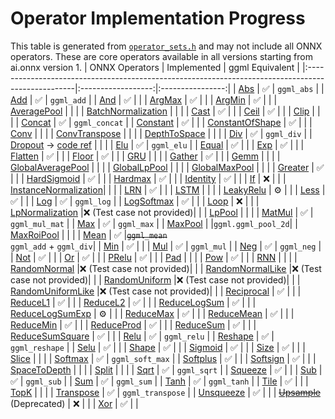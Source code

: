 # Operator Implementation Progress

This table is generated from [`operator_sets.h`](https://github.com/onnx/onnx/blob/main/onnx/defs/operator_sets.h) and may not include all ONNX operators. These are core operators available in all versions starting from ai.onnx version 1.
| ONNX Operators | Implemented | ggml Equivalent |
|:--------------------------------------------------------------------------------------------------|:------------------:|:----------------:|
| [Abs](https://github.com/onnx/onnx/blob/main/docs/Operators.md#Abs)                               | :white_check_mark: | `ggml_abs`       |
| [Add](https://github.com/onnx/onnx/blob/main/docs/Operators.md#Add)                               | :white_check_mark: | `ggml_add`       |
| [And](https://github.com/onnx/onnx/blob/main/docs/Operators.md#And)                               | :white_check_mark: |                  |
| [ArgMax](https://github.com/onnx/onnx/blob/main/docs/Operators.md#ArgMax)                         | :white_check_mark: |                  |
| [ArgMin](https://github.com/onnx/onnx/blob/main/docs/Operators.md#ArgMin)                         | :white_check_mark: |                  |
| [AveragePool](https://github.com/onnx/onnx/blob/main/docs/Operators.md#AveragePool)               |                    |                  |
| [BatchNormalization](https://github.com/onnx/onnx/blob/main/docs/Operators.md#BatchNormalization) |                    |                  |
| [Cast](https://github.com/onnx/onnx/blob/main/docs/Operators.md#Cast)                             | :white_check_mark: |                  |
| [Ceil](https://github.com/onnx/onnx/blob/main/docs/Operators.md#Ceil)                             | :white_check_mark: |                  |
| [Clip](https://github.com/onnx/onnx/blob/main/docs/Operators.md#Clip)                             |                    |                  |
| [Concat](https://github.com/onnx/onnx/blob/main/docs/Operators.md#Concat)                         | :white_check_mark: | `ggml_concat`    |
| [Constant](https://github.com/onnx/onnx/blob/main/docs/Operators.md#Constant)                     | :white_check_mark: |                  |
| [ConstantOfShape](https://github.com/onnx/onnx/blob/main/docs/Operators.md#ConstantOfShape)       | :white_check_mark: |                  |
| [Conv](https://github.com/onnx/onnx/blob/main/docs/Operators.md#Conv)                             |                    |                  |
| [ConvTranspose](https://github.com/onnx/onnx/blob/main/docs/Operators.md#ConvTranspose)           |                    |                  |
| [DepthToSpace](https://github.com/onnx/onnx/blob/main/docs/Operators.md#DepthToSpace)             |                    |                  |
| [Div](https://github.com/onnx/onnx/blob/main/docs/Operators.md#Div)                               | :white_check_mark: | `ggml_div`       |
| [Dropout](https://github.com/onnx/onnx/blob/main/docs/Operators.md#Dropout) -> [code ref](https://github.com/onnx/onnx/blob/main/onnx/backend/test/case/node/dropout.py)                      |                    |                  |
| [Elu](https://github.com/onnx/onnx/blob/main/docs/Operators.md#Elu)                               | :white_check_mark: | `ggml_elu`       |
| [Equal](https://github.com/onnx/onnx/blob/main/docs/Operators.md#Equal)                           | :white_check_mark: |                  |
| [Exp](https://github.com/onnx/onnx/blob/main/docs/Operators.md#Exp)                               | :white_check_mark: |                  |
| [Flatten](https://github.com/onnx/onnx/blob/main/docs/Operators.md#Flatten)                       | :white_check_mark: |                  |
| [Floor](https://github.com/onnx/onnx/blob/main/docs/Operators.md#Floor)                           | :white_check_mark: |                  |
| [GRU](https://github.com/onnx/onnx/blob/main/docs/Operators.md#GRU)                               |                    |                  |
| [Gather](https://github.com/onnx/onnx/blob/main/docs/Operators.md#Gather)                         | :white_check_mark: |                  |
| [Gemm](https://github.com/onnx/onnx/blob/main/docs/Operators.md#Gemm)                             |                    |                  |
| [GlobalAveragePool](https://github.com/onnx/onnx/blob/main/docs/Operators.md#GlobalAveragePool)   |                    |                  |
| [GlobalLpPool](https://github.com/onnx/onnx/blob/main/docs/Operators.md#GlobalLpPool)             |                    |                  |
| [GlobalMaxPool](https://github.com/onnx/onnx/blob/main/docs/Operators.md#GlobalMaxPool)           |                    |                  |
| [Greater](https://github.com/onnx/onnx/blob/main/docs/Operators.md#Greater)                       | :white_check_mark: |                  |
| [HardSigmoid](https://github.com/onnx/onnx/blob/main/docs/Operators.md#HardSigmoid)               | :white_check_mark: |                  |
| [Hardmax](https://github.com/onnx/onnx/blob/main/docs/Operators.md#Hardmax)                       | :white_check_mark: |                  |
| [Identity](https://github.com/onnx/onnx/blob/main/docs/Operators.md#Identity)                     | :white_check_mark: |                  |
| [If](https://github.com/onnx/onnx/blob/main/docs/Operators.md#If)                                 |       :x:          |                  |
| [InstanceNormalization](https://github.com/onnx/onnx/blob/main/docs/Operators.md#InstanceNormalization)|               |                  |
| [LRN](https://github.com/onnx/onnx/blob/main/docs/Operators.md#LRN)                               | :white_check_mark: |                  |
| [LSTM](https://github.com/onnx/onnx/blob/main/docs/Operators.md#LSTM)                             |                    |                  |
| [LeakyRelu](https://github.com/onnx/onnx/blob/main/docs/Operators.md#LeakyRelu)                   |         ⚙️          |                  |
| [Less](https://github.com/onnx/onnx/blob/main/docs/Operators.md#Less)                             | :white_check_mark: |                  |
| [Log](https://github.com/onnx/onnx/blob/main/docs/Operators.md#Log)                               | :white_check_mark: | `ggml_log`       |
| [LogSoftmax](https://github.com/onnx/onnx/blob/main/docs/Operators.md#LogSoftmax)                 | :white_check_mark: |                  |
| [Loop](https://github.com/onnx/onnx/blob/main/docs/Operators.md#Loop)                             |       :x:          |                  |
| [LpNormalization](https://github.com/onnx/onnx/blob/main/docs/Operators.md#LpNormalization)       |:x: (Test case not provided)|                  |
| [LpPool](https://github.com/onnx/onnx/blob/main/docs/Operators.md#LpPool)                         |                    |                  |
| [MatMul](https://github.com/onnx/onnx/blob/main/docs/Operators.md#MatMul)                         | :white_check_mark: | `ggml_mul_mat`   |
| [Max](https://github.com/onnx/onnx/blob/main/docs/Operators.md#Max)                               | :white_check_mark: | `ggml_max`       |
| [MaxPool](https://github.com/onnx/onnx/blob/main/docs/Operators.md#MaxPool)                       |                    |`ggml.ggml_pool_2d`|
| [MaxRoiPool](https://github.com/onnx/onnx/blob/main/docs/Operators.md#MaxRoiPool)                 |                    |                  |
| [Mean](https://github.com/onnx/onnx/blob/main/docs/Operators.md#Mean)                             | :white_check_mark: |~~`ggml_mean`~~<br />`ggml_add` + `ggml_div`|
| [Min](https://github.com/onnx/onnx/blob/main/docs/Operators.md#Min)                               | :white_check_mark: |                  |
| [Mul](https://github.com/onnx/onnx/blob/main/docs/Operators.md#Mul)                               | :white_check_mark: | `ggml_mul`       |
| [Neg](https://github.com/onnx/onnx/blob/main/docs/Operators.md#Neg)                               | :white_check_mark: | `ggml_neg`       |
| [Not](https://github.com/onnx/onnx/blob/main/docs/Operators.md#Not)                               | :white_check_mark: |                  |
| [Or](https://github.com/onnx/onnx/blob/main/docs/Operators.md#Or)                                 | :white_check_mark: |                  |
| [PRelu](https://github.com/onnx/onnx/blob/main/docs/Operators.md#PRelu)                           | :white_check_mark: |                  |
| [Pad](https://github.com/onnx/onnx/blob/main/docs/Operators.md#Pad)                               |                    |                  |
| [Pow](https://github.com/onnx/onnx/blob/main/docs/Operators.md#Pow)                               | :white_check_mark: |                  |
| [RNN](https://github.com/onnx/onnx/blob/main/docs/Operators.md#RNN)                               |                    |                  |
| [RandomNormal](https://github.com/onnx/onnx/blob/main/docs/Operators.md#RandomNormal)             |:x: (Test case not provided)|                  |
| [RandomNormalLike](https://github.com/onnx/onnx/blob/main/docs/Operators.md#RandomNormalLike)     |:x: (Test case not provided)|                  |
| [RandomUniform](https://github.com/onnx/onnx/blob/main/docs/Operators.md#RandomUniform)           |:x: (Test case not provided)|                  |
| [RandomUniformLike](https://github.com/onnx/onnx/blob/main/docs/Operators.md#RandomUniformLike)   |:x: (Test case not provided)|                  |
| [Reciprocal](https://github.com/onnx/onnx/blob/main/docs/Operators.md#Reciprocal)                 | :white_check_mark: |                  |
| [ReduceL1](https://github.com/onnx/onnx/blob/main/docs/Operators.md#ReduceL1)                     | :white_check_mark: |                  |
| [ReduceL2](https://github.com/onnx/onnx/blob/main/docs/Operators.md#ReduceL2)                     | :white_check_mark: |                  |
| [ReduceLogSum](https://github.com/onnx/onnx/blob/main/docs/Operators.md#ReduceLogSum)             | :white_check_mark: |                  |
| [ReduceLogSumExp](https://github.com/onnx/onnx/blob/main/docs/Operators.md#ReduceLogSumExp)       |        ⚙️           |                  |
| [ReduceMax](https://github.com/onnx/onnx/blob/main/docs/Operators.md#ReduceMax)                   | :white_check_mark: |                  |
| [ReduceMean](https://github.com/onnx/onnx/blob/main/docs/Operators.md#ReduceMean)                 | :white_check_mark: |                  |
| [ReduceMin](https://github.com/onnx/onnx/blob/main/docs/Operators.md#ReduceMin)                   | :white_check_mark: |                  |
| [ReduceProd](https://github.com/onnx/onnx/blob/main/docs/Operators.md#ReduceProd)                 | :white_check_mark: |                  |
| [ReduceSum](https://github.com/onnx/onnx/blob/main/docs/Operators.md#ReduceSum)                   | :white_check_mark: |                  |
| [ReduceSumSquare](https://github.com/onnx/onnx/blob/main/docs/Operators.md#ReduceSumSquare)       | :white_check_mark: |                  |
| [Relu](https://github.com/onnx/onnx/blob/main/docs/Operators.md#Relu)                             | :white_check_mark: | `ggml_relu`      |
| [Reshape](https://github.com/onnx/onnx/blob/main/docs/Operators.md#Reshape)                       | :white_check_mark: | `ggml_reshape`   |
| [Selu](https://github.com/onnx/onnx/blob/main/docs/Operators.md#Selu)                             | :white_check_mark: |                  |
| [Shape](https://github.com/onnx/onnx/blob/main/docs/Operators.md#Shape)                           | :white_check_mark: |                  |
| [Sigmoid](https://github.com/onnx/onnx/blob/main/docs/Operators.md#Sigmoid)                       | :white_check_mark: |                  |
| [Size](https://github.com/onnx/onnx/blob/main/docs/Operators.md#Size)                             | :white_check_mark: |                  |
| [Slice](https://github.com/onnx/onnx/blob/main/docs/Operators.md#Slice)                           |                    |                  |
| [Softmax](https://github.com/onnx/onnx/blob/main/docs/Operators.md#Softmax)                       | :white_check_mark: | `ggml_soft_max`  |
| [Softplus](https://github.com/onnx/onnx/blob/main/docs/Operators.md#Softplus)                     | :white_check_mark: |                  |
| [Softsign](https://github.com/onnx/onnx/blob/main/docs/Operators.md#Softsign)                     | :white_check_mark: |                  |
| [SpaceToDepth](https://github.com/onnx/onnx/blob/main/docs/Operators.md#SpaceToDepth)             |                    |                  |
| [Split](https://github.com/onnx/onnx/blob/main/docs/Operators.md#Split)                           |                    |                  |
| [Sqrt](https://github.com/onnx/onnx/blob/main/docs/Operators.md#Sqrt)                             | :white_check_mark: | `ggml_sqrt`      |
| [Squeeze](https://github.com/onnx/onnx/blob/main/docs/Operators.md#Squeeze)                       | :white_check_mark: |                  |
| [Sub](https://github.com/onnx/onnx/blob/main/docs/Operators.md#Sub)                               | :white_check_mark: | `ggml_sub`       |
| [Sum](https://github.com/onnx/onnx/blob/main/docs/Operators.md#Sum)                               | :white_check_mark: | `ggml_sum`       |
| [Tanh](https://github.com/onnx/onnx/blob/main/docs/Operators.md#Tanh)                             | :white_check_mark: | `ggml_tanh`      |
| [Tile](https://github.com/onnx/onnx/blob/main/docs/Operators.md#Tile)                             | :white_check_mark: |                  |
| [TopK](https://github.com/onnx/onnx/blob/main/docs/Operators.md#TopK)                             |                    |                  |
| [Transpose](https://github.com/onnx/onnx/blob/main/docs/Operators.md#Transpose)                   | :white_check_mark: | `ggml_transpose` |
| [Unsqueeze](https://github.com/onnx/onnx/blob/main/docs/Operators.md#Unsqueeze)                   | :white_check_mark: |                  |
| ~~[Upsample](https://github.com/onnx/onnx/blob/main/docs/Operators.md#Upsample)~~ (Deprecated)    |  :x:               |                  |
| [Xor](https://github.com/onnx/onnx/blob/main/docs/Operators.md#Xor)                               | :white_check_mark: |                  |

